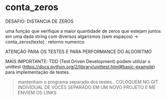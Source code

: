 # conta_zeros


DESAFIO: DISTANCIA DE ZEROS

uma função que verifique a maior quantidade de zeros que estejam juntos em uma dada string com diversos algarismos (sem espaços) -> conta_zeros(texto) : retorno numerico

ATENÇÃO PARA OS TESTES E PARA PERFORMANCE DO ALGORITMO

MAIS IMPORTANTE: TDD (Test Driven Development)
podem utilizar o unittest (https://docs.python.org/2/library/unittest.html#basic-example) para implementação de testes.

> mantenham o programa separado dos testes..
> COLOQUEM NO GIT INDIVIDUAL DE VOCÊS SEPARADO EM UM NOVO PROJETO E ME ENVIEM OS LINKS

